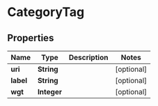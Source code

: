 # CategoryTag

## Properties
Name | Type | Description | Notes
------------ | ------------- | ------------- | -------------
**uri** | **String** |  |  [optional]
**label** | **String** |  |  [optional]
**wgt** | **Integer** |  |  [optional]
